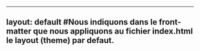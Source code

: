 <!-- Ne pas oublier le "front-matter" défini par les tirets ci-dessous, cela permet à Jekyll de définir des variables prédéfinies ou même de créer les siennes -->
---
layout: default #Nous indiquons dans le front-matter que nous appliquons au fichier index.html le layout (theme) par defaut.
---

